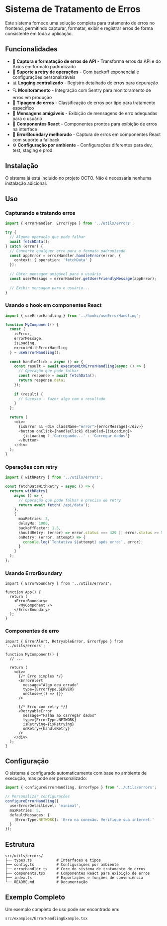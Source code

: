 # Sistema de Tratamento de Erros

Este sistema fornece uma solução completa para tratamento de erros no frontend, permitindo capturar, formatar, exibir e registrar erros de forma consistente em toda a aplicação.

## Funcionalidades

- 🛑 **Captura e formatação de erros de API** - Transforma erros da API e do Axios em formato padronizado
- 🔄 **Suporte a retry de operações** - Com backoff exponencial e configurações personalizáveis
- 📊 **Logging centralizado** - Registro detalhado de erros para depuração
- 🔍 **Monitoramento** - Integração com Sentry para monitoramento de erros em produção
- 🎯 **Tipagem de erros** - Classificação de erros por tipo para tratamento específico
- 💬 **Mensagens amigáveis** - Exibição de mensagens de erro adequadas para o usuário
- 🧩 **Componentes React** - Componentes prontos para exibição de erros na interface
- 🔄 **ErrorBoundary melhorado** - Captura de erros em componentes React com suporte a fallback
- ⚙️ **Configuração por ambiente** - Configurações diferentes para dev, test, staging e prod

## Instalação

O sistema já está incluído no projeto OCTO. Não é necessária nenhuma instalação adicional.

## Uso

### Capturando e tratando erros

```typescript
import { errorHandler, ErrorType } from '../utils/errors';

try {
  // Alguma operação que pode falhar
  await fetchData();
} catch (error) {
  // Converte qualquer erro para o formato padronizado
  const appError = errorHandler.handleError(error, {
    context: { operation: 'fetchData' }
  });
  
  // Obter mensagem amigável para o usuário
  const userMessage = errorHandler.getUserFriendlyMessage(appError);
  
  // Exibir mensagem para o usuário...
}
```

### Usando o hook em componentes React

```typescript
import { useErrorHandling } from '../hooks/useErrorHandling';

function MyComponent() {
  const {
    isError,
    errorMessage,
    isLoading,
    executeWithErrorHandling
  } = useErrorHandling();
  
  const handleClick = async () => {
    const result = await executeWithErrorHandling(async () => {
      // Operação que pode falhar
      const response = await fetchData();
      return response.data;
    });
    
    if (result) {
      // Sucesso - fazer algo com o resultado
    }
  };
  
  return (
    <div>
      {isError && <div className="error">{errorMessage}</div>}
      <button onClick={handleClick} disabled={isLoading}>
        {isLoading ? 'Carregando...' : 'Carregar dados'}
      </button>
    </div>
  );
}
```

### Operações com retry

```typescript
import { withRetry } from '../utils/errors';

const fetchDataWithRetry = async () => {
  return withRetry(
    async () => {
      // Operação que pode falhar e precisa de retry
      return await fetch('/api/data');
    },
    {
      maxRetries: 3,
      delayMs: 1000,
      backoffFactor: 1.5,
      shouldRetry: (error) => error.status === 429 || error.status >= 500,
      onRetry: (error, attempt) => {
        console.log(`Tentativa ${attempt} após erro:`, error);
      }
    }
  );
};
```

### Usando ErrorBoundary

```tsx
import { ErrorBoundary } from '../utils/errors';

function App() {
  return (
    <ErrorBoundary>
      <MyComponent />
    </ErrorBoundary>
  );
}
```

### Componentes de erro

```tsx
import { ErrorAlert, RetryableError, ErrorType } from '../utils/errors';

function MyComponent() {
  // ...
  
  return (
    <div>
      {/* Erro simples */}
      <ErrorAlert 
        message="Algo deu errado" 
        type={ErrorType.SERVER} 
        onClose={() => {}} 
      />
      
      {/* Erro com retry */}
      <RetryableError
        message="Falha ao carregar dados"
        type={ErrorType.NETWORK}
        isRetrying={isRetrying}
        onRetry={handleRetry}
      />
    </div>
  );
}
```

## Configuração

O sistema é configurado automaticamente com base no ambiente de execução, mas pode ser personalizado:

```typescript
import { configureErrorHandling, ErrorType } from '../utils/errors';

// Personalizar configurações
configureErrorHandling({
  userErrorDetailLevel: 'minimal',
  maxRetries: 5,
  defaultMessages: {
    [ErrorType.NETWORK]: 'Erro na conexão. Verifique sua internet.'
  }
});
```

## Estrutura

```
src/utils/errors/
├── types.ts           # Interfaces e tipos
├── config.ts          # Configurações por ambiente
├── errorHandler.ts    # Core do sistema de tratamento de erros
├── components.tsx     # Componentes React para exibição de erros
├── index.ts           # Exportações e funções de conveniência
└── README.md          # Documentação
```

## Exemplo Completo

Um exemplo completo de uso pode ser encontrado em:

```
src/examples/ErrorHandlingExample.tsx
``` 